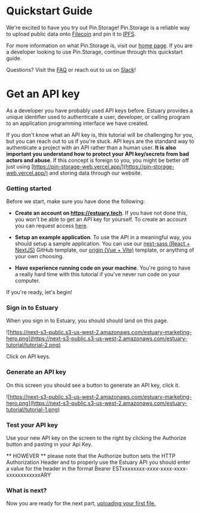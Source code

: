 # Quickstart Guide

We're excited to have you try out Pin.Storage! Pin.Storage is a reliable way to upload public data onto [Filecoin](https://filecoin.io) and pin it to [IPFS](https://ipfs.io/).

For more information on what Pin.Storage is, visit our [home page](https://pin-storage-web.vercel.app/). If you are a developer looking to use Pin.Storage, continue through this quickstart guide.

Questions? Visit the [FAQ](/docs/FAQ) or reach out to us on [Slack](https://filecoin.io/slack)!

# Get an API key

As a developer you have probably used API keys before. Estuary provides a unique identifier used to authenticate a user, developer, or calling program to an application programming interface we have created.

If you don't know what an API key is, this tutorial will be challenging for you, but you can reach out to us if you're stuck. API keys are the standard way to authenticate a project with an API rather than a human user. **It is also important you understand how to protect your API key/secrets from bad actors and abuse**. If this concept is foreign to you, you might be better off just using [https://pin-storage-web.vercel.app/](https://pin-storage-web.vercel.app/) and storing data through our website.

### Getting started

Before we start, make sure you have done the following:

- **Create an account on https://estuary.tech**. If you have not done this, you won't be able to get an API key for yourself. To create an account you can request access [here](https://docs.estuary.tech/get-invite-key).

- **Setup an example application**. To use the API in a meaningful way, you should setup a sample application. You can use our [next-sass (React + NextJS)](https://github.com/application-research/next-sass) GitHub template, our [origin (Vue + Vite)](https://github.com/application-research/origin) template, or anything of your own choosing.

- **Have experience running code on your machine**. You're going to have a really hard time with this tutorial if you've never run code on your computer.

If you're ready, let's begin!

### Sign in to Estuary

When you sign in to Estuary, you should should land on this page.

![https://next-s3-public.s3-us-west-2.amazonaws.com/estuary-marketing-hero.png](https://next-s3-public.s3-us-west-2.amazonaws.com/estuary-tutorial/tutorial-2.png)

Click on API keys.

### Generate an API key

On this screen you should see a button to generate an API key, click it.

![https://next-s3-public.s3-us-west-2.amazonaws.com/estuary-marketing-hero.png](https://next-s3-public.s3-us-west-2.amazonaws.com/estuary-tutorial/tutorial-1.png)

### Test your API key

Use your new API key on the screen to the right by clicking the Authorize button and pasting in your Api Key.

** HOWEVER ** please note that the Authorize button sets the HTTP Authorization Header and to properly use the Estuary API you should enter a value for the header in the format Bearer ESTxxxxxxxx-xxxx-xxxx-xxxx-xxxxxxxxxxxxARY

### What is next?

Now you are ready for the next part, [uploading your first file.](/Learn/Quickstart/Upload%20Your%20First%20File)
